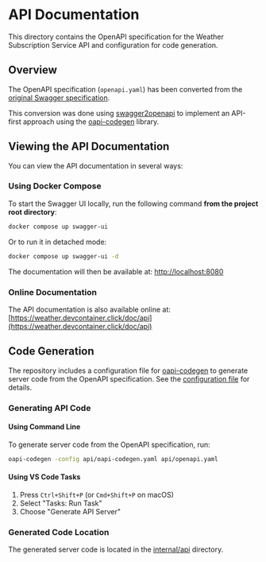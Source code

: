 # API Documentation

This directory contains the OpenAPI specification for the Weather Subscription Service API and configuration for code generation.

## Overview

The OpenAPI specification (`openapi.yaml`) has been converted from the [original Swagger specification](https://github.com/mykhailo-hrynko/se-school-5/blob/c05946703852b277e9d6dcb63ffd06fd1e06da5f/swagger.yaml).

This conversion was done using [swagger2openapi](https://www.npmjs.com/package/swagger2openapi) to implement an API-first approach using the [oapi-codegen](https://github.com/oapi-codegen/oapi-codegen) library.

## Viewing the API Documentation

You can view the API documentation in several ways:

### Using Docker Compose

To start the Swagger UI locally, run the following command **from the project root directory**:

```bash
docker compose up swagger-ui
```

Or to run it in detached mode:

```bash
docker compose up swagger-ui -d
```

The documentation will then be available at: [http://localhost:8080](http://localhost:8080)

### Online Documentation

The API documentation is also available online at: [https://weather.devcontainer.click/doc/api](https://weather.devcontainer.click/doc/api)

## Code Generation

The repository includes a configuration file for [oapi-codegen](https://github.com/oapi-codegen/oapi-codegen) to generate server code from the OpenAPI specification. See the [configuration file](oapi-codegen.yaml) for details.

### Generating API Code

#### Using Command Line

To generate server code from the OpenAPI specification, run:

```bash
oapi-codegen -config api/oapi-codegen.yaml api/openapi.yaml
```

#### Using VS Code Tasks

1. Press `Ctrl+Shift+P` (or `Cmd+Shift+P` on macOS)
2. Select "Tasks: Run Task"
3. Choose "Generate API Server"

### Generated Code Location

The generated server code is located in the [internal/api](../internal/http/api) directory. 